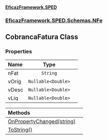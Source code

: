 #### [EficazFramework.SPED](EficazFrameworkSPED.md 'EficazFramework SPED')
### [EficazFramework.SPED.Schemas.NFe](EficazFramework.SPED.Schemas.NFe.md 'EficazFramework.SPED.Schemas.NFe')

## CobrancaFatura Class
### Properties

| Name | Type | |
| :--- | :---: | :--- |
| nFat | `String` |  |
| vOrig | `Nullable<Double>` |  |
| vDesc | `Nullable<Double>` |  |
| vLiq | `Nullable<Double>` |  |

| Methods | |
| :--- | :--- |
| [OnPropertyChanged(string)](EficazFramework.SPED.Schemas.NFe/CobrancaFatura/OnPropertyChanged(string).md 'EficazFramework.SPED.Schemas.NFe.CobrancaFatura.OnPropertyChanged(string)') | |
| [ToString()](EficazFramework.SPED.Schemas.NFe/CobrancaFatura/ToString().md 'EficazFramework.SPED.Schemas.NFe.CobrancaFatura.ToString()') | |
